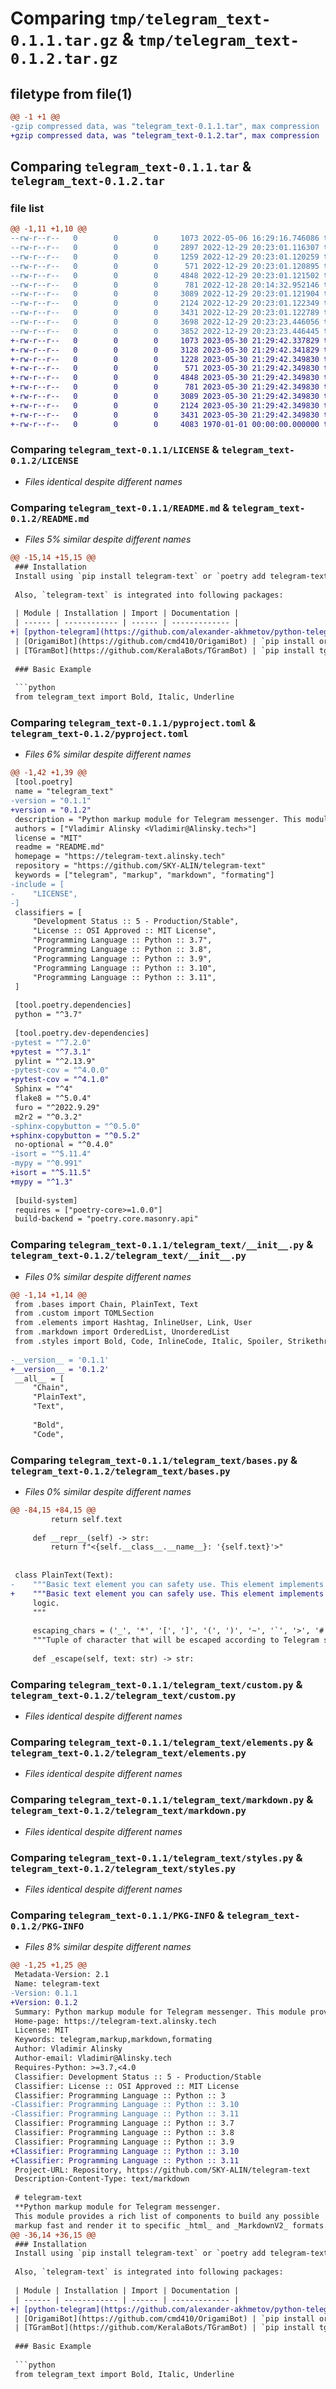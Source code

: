 # Comparing `tmp/telegram_text-0.1.1.tar.gz` & `tmp/telegram_text-0.1.2.tar.gz`

## filetype from file(1)

```diff
@@ -1 +1 @@
-gzip compressed data, was "telegram_text-0.1.1.tar", max compression
+gzip compressed data, was "telegram_text-0.1.2.tar", max compression
```

## Comparing `telegram_text-0.1.1.tar` & `telegram_text-0.1.2.tar`

### file list

```diff
@@ -1,11 +1,10 @@
--rw-r--r--   0        0        0     1073 2022-05-06 16:29:16.746086 telegram_text-0.1.1/LICENSE
--rw-r--r--   0        0        0     2897 2022-12-29 20:23:01.116307 telegram_text-0.1.1/README.md
--rw-r--r--   0        0        0     1259 2022-12-29 20:23:01.120259 telegram_text-0.1.1/pyproject.toml
--rw-r--r--   0        0        0      571 2022-12-29 20:23:01.120895 telegram_text-0.1.1/telegram_text/__init__.py
--rw-r--r--   0        0        0     4848 2022-12-29 20:23:01.121502 telegram_text-0.1.1/telegram_text/bases.py
--rw-r--r--   0        0        0      781 2022-12-28 20:14:32.952146 telegram_text-0.1.1/telegram_text/custom.py
--rw-r--r--   0        0        0     3089 2022-12-29 20:23:01.121904 telegram_text-0.1.1/telegram_text/elements.py
--rw-r--r--   0        0        0     2124 2022-12-29 20:23:01.122349 telegram_text-0.1.1/telegram_text/markdown.py
--rw-r--r--   0        0        0     3431 2022-12-29 20:23:01.122789 telegram_text-0.1.1/telegram_text/styles.py
--rw-r--r--   0        0        0     3698 2022-12-29 20:23:23.446056 telegram_text-0.1.1/setup.py
--rw-r--r--   0        0        0     3852 2022-12-29 20:23:23.446445 telegram_text-0.1.1/PKG-INFO
+-rw-r--r--   0        0        0     1073 2023-05-30 21:29:42.337829 telegram_text-0.1.2/LICENSE
+-rw-r--r--   0        0        0     3128 2023-05-30 21:29:42.341829 telegram_text-0.1.2/README.md
+-rw-r--r--   0        0        0     1228 2023-05-30 21:29:42.349830 telegram_text-0.1.2/pyproject.toml
+-rw-r--r--   0        0        0      571 2023-05-30 21:29:42.349830 telegram_text-0.1.2/telegram_text/__init__.py
+-rw-r--r--   0        0        0     4848 2023-05-30 21:29:42.349830 telegram_text-0.1.2/telegram_text/bases.py
+-rw-r--r--   0        0        0      781 2023-05-30 21:29:42.349830 telegram_text-0.1.2/telegram_text/custom.py
+-rw-r--r--   0        0        0     3089 2023-05-30 21:29:42.349830 telegram_text-0.1.2/telegram_text/elements.py
+-rw-r--r--   0        0        0     2124 2023-05-30 21:29:42.349830 telegram_text-0.1.2/telegram_text/markdown.py
+-rw-r--r--   0        0        0     3431 2023-05-30 21:29:42.349830 telegram_text-0.1.2/telegram_text/styles.py
+-rw-r--r--   0        0        0     4083 1970-01-01 00:00:00.000000 telegram_text-0.1.2/PKG-INFO
```

### Comparing `telegram_text-0.1.1/LICENSE` & `telegram_text-0.1.2/LICENSE`

 * *Files identical despite different names*

### Comparing `telegram_text-0.1.1/README.md` & `telegram_text-0.1.2/README.md`

 * *Files 5% similar despite different names*

```diff
@@ -15,14 +15,15 @@
 ### Installation
 Install using `pip install telegram-text` or `poetry add telegram-text`
 
 Also, `telegram-text` is integrated into following packages:
 
 | Module | Installation | Import | Documentation |
 | ------ | ------------ | ------ | ------------- |
+| [python-telegram](https://github.com/alexander-akhmetov/python-telegram) | `pip install python-telegram` | `from telegram.text import ...` | [Readme](https://github.com/alexander-akhmetov/python-telegram/blob/master/README.md) |
 | [OrigamiBot](https://github.com/cmd410/OrigamiBot) | `pip install origamibot[telegram-text]` | `from origamibot.text import ...` | [Release](https://github.com/cmd410/OrigamiBot/releases/tag/v2.3.0) |
 | [TGramBot](https://github.com/KeralaBots/TGramBot) | `pip install tgrambot` | `from tgrambot.text import ...` | [Readme](https://github.com/KeralaBots/TGramBot/blob/alpha/README.md) |
 
 ### Basic Example
 
 ```python
 from telegram_text import Bold, Italic, Underline
```

### Comparing `telegram_text-0.1.1/pyproject.toml` & `telegram_text-0.1.2/pyproject.toml`

 * *Files 6% similar despite different names*

```diff
@@ -1,42 +1,39 @@
 [tool.poetry]
 name = "telegram_text"
-version = "0.1.1"
+version = "0.1.2"
 description = "Python markup module for Telegram messenger. This module provides a rich list of components to build any possible markup fast and render it to specific html or MarkdownV2 formats."
 authors = ["Vladimir Alinsky <Vladimir@Alinsky.tech>"]
 license = "MIT"
 readme = "README.md"
 homepage = "https://telegram-text.alinsky.tech"
 repository = "https://github.com/SKY-ALIN/telegram-text"
 keywords = ["telegram", "markup", "markdown", "formating"]
-include = [
-    "LICENSE",
-]
 classifiers = [
     "Development Status :: 5 - Production/Stable",
     "License :: OSI Approved :: MIT License",
     "Programming Language :: Python :: 3.7",
     "Programming Language :: Python :: 3.8",
     "Programming Language :: Python :: 3.9",
     "Programming Language :: Python :: 3.10",
     "Programming Language :: Python :: 3.11",
 ]
 
 [tool.poetry.dependencies]
 python = "^3.7"
 
 [tool.poetry.dev-dependencies]
-pytest = "^7.2.0"
+pytest = "^7.3.1"
 pylint = "^2.13.9"
-pytest-cov = "^4.0.0"
+pytest-cov = "^4.1.0"
 Sphinx = "^4"
 flake8 = "^5.0.4"
 furo = "^2022.9.29"
 m2r2 = "^0.3.2"
-sphinx-copybutton = "^0.5.0"
+sphinx-copybutton = "^0.5.2"
 no-optional = "^0.4.0"
-isort = "^5.11.4"
-mypy = "^0.991"
+isort = "^5.11.5"
+mypy = "^1.3"
 
 [build-system]
 requires = ["poetry-core>=1.0.0"]
 build-backend = "poetry.core.masonry.api"
```

### Comparing `telegram_text-0.1.1/telegram_text/__init__.py` & `telegram_text-0.1.2/telegram_text/__init__.py`

 * *Files 0% similar despite different names*

```diff
@@ -1,14 +1,14 @@
 from .bases import Chain, PlainText, Text
 from .custom import TOMLSection
 from .elements import Hashtag, InlineUser, Link, User
 from .markdown import OrderedList, UnorderedList
 from .styles import Bold, Code, InlineCode, Italic, Spoiler, Strikethrough, Underline
 
-__version__ = '0.1.1'
+__version__ = '0.1.2'
 __all__ = [
     "Chain",
     "PlainText",
     "Text",
 
     "Bold",
     "Code",
```

### Comparing `telegram_text-0.1.1/telegram_text/bases.py` & `telegram_text-0.1.2/telegram_text/bases.py`

 * *Files 0% similar despite different names*

```diff
@@ -84,15 +84,15 @@
         return self.text
 
     def __repr__(self) -> str:
         return f"<{self.__class__.__name__}: '{self.text}'>"
 
 
 class PlainText(Text):
-    """Basic text element you can safety use. This element implements escaping
+    """Basic text element you can safely use. This element implements escaping
     logic.
     """
 
     escaping_chars = ('_', '*', '[', ']', '(', ')', '~', '`', '>', '#', '+', '-', '=', '|', '{', '}', '.', '!')
     """Tuple of character that will be escaped according to Telegram specification."""
 
     def _escape(self, text: str) -> str:
```

### Comparing `telegram_text-0.1.1/telegram_text/custom.py` & `telegram_text-0.1.2/telegram_text/custom.py`

 * *Files identical despite different names*

### Comparing `telegram_text-0.1.1/telegram_text/elements.py` & `telegram_text-0.1.2/telegram_text/elements.py`

 * *Files identical despite different names*

### Comparing `telegram_text-0.1.1/telegram_text/markdown.py` & `telegram_text-0.1.2/telegram_text/markdown.py`

 * *Files identical despite different names*

### Comparing `telegram_text-0.1.1/telegram_text/styles.py` & `telegram_text-0.1.2/telegram_text/styles.py`

 * *Files identical despite different names*

### Comparing `telegram_text-0.1.1/PKG-INFO` & `telegram_text-0.1.2/PKG-INFO`

 * *Files 8% similar despite different names*

```diff
@@ -1,25 +1,25 @@
 Metadata-Version: 2.1
 Name: telegram-text
-Version: 0.1.1
+Version: 0.1.2
 Summary: Python markup module for Telegram messenger. This module provides a rich list of components to build any possible markup fast and render it to specific html or MarkdownV2 formats.
 Home-page: https://telegram-text.alinsky.tech
 License: MIT
 Keywords: telegram,markup,markdown,formating
 Author: Vladimir Alinsky
 Author-email: Vladimir@Alinsky.tech
 Requires-Python: >=3.7,<4.0
 Classifier: Development Status :: 5 - Production/Stable
 Classifier: License :: OSI Approved :: MIT License
 Classifier: Programming Language :: Python :: 3
-Classifier: Programming Language :: Python :: 3.10
-Classifier: Programming Language :: Python :: 3.11
 Classifier: Programming Language :: Python :: 3.7
 Classifier: Programming Language :: Python :: 3.8
 Classifier: Programming Language :: Python :: 3.9
+Classifier: Programming Language :: Python :: 3.10
+Classifier: Programming Language :: Python :: 3.11
 Project-URL: Repository, https://github.com/SKY-ALIN/telegram-text
 Description-Content-Type: text/markdown
 
 # telegram-text
 **Python markup module for Telegram messenger.
 This module provides a rich list of components to build any possible
 markup fast and render it to specific _html_ and _MarkdownV2_ formats.**
@@ -36,14 +36,15 @@
 ### Installation
 Install using `pip install telegram-text` or `poetry add telegram-text`
 
 Also, `telegram-text` is integrated into following packages:
 
 | Module | Installation | Import | Documentation |
 | ------ | ------------ | ------ | ------------- |
+| [python-telegram](https://github.com/alexander-akhmetov/python-telegram) | `pip install python-telegram` | `from telegram.text import ...` | [Readme](https://github.com/alexander-akhmetov/python-telegram/blob/master/README.md) |
 | [OrigamiBot](https://github.com/cmd410/OrigamiBot) | `pip install origamibot[telegram-text]` | `from origamibot.text import ...` | [Release](https://github.com/cmd410/OrigamiBot/releases/tag/v2.3.0) |
 | [TGramBot](https://github.com/KeralaBots/TGramBot) | `pip install tgrambot` | `from tgrambot.text import ...` | [Readme](https://github.com/KeralaBots/TGramBot/blob/alpha/README.md) |
 
 ### Basic Example
 
 ```python
 from telegram_text import Bold, Italic, Underline
```

